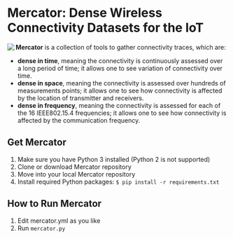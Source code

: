# Mercator: Dense Wireless Connectivity Datasets for the IoT

<img src="https://raw.githubusercontent.com/wiki/openwsn-berkeley/mercator/figures/mercator.jpg" align="left">

**Mercator** is a collection of tools to gather connectivity traces, which are:
* **dense in time**, meaning the connectivity is continuously assessed over a long period of time; it allows one to see variation of connectivity over time.
* **dense in space**, meaning the connectivity is assessed over hundreds of measurements points; it allows one to see how connectivity is affected by the location of transmitter and receivers.
* **dense in frequency**, meaning the connectivity is assessed for each of the 16 IEEE802.15.4 frequencies; it allows one to see how connectivity is affected by the communication frequency.

## Get Mercator
1. Make sure you have Python 3 installed (Python 2 is not supported)
1. Clone or download Mercator repository
1. Move into your local Mercator repository
1. Install required Python packages: `$ pip install -r requirements.txt`

## How to Run Mercator
1. Edit mercator.yml as you like
1. Run `mercator.py`
